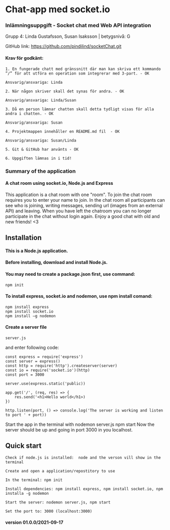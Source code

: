 # Chat-app med socket.io
### Inlämningsuppgift - Socket chat med Web API integration

Grupp 4: Linda Gustafsson, Susan Isaksson | betygsnivå: G 

GitHub link: https://github.com/pindilind/socketChat.git

#### Krav för godkänt: 

    1. En fungerade chatt med gränssnitt där man kan skriva ett kommando ”/” för att utföra en operation som integrerar med 3-part. - OK

    Ansvarig/ansvariga: Linda 

    2. När någon skriver skall det synas för andra. - OK

    Ansvarig/ansvariga: Linda/Susan

    3. Då en person lämnar chatten skall detta tydligt visas för alla andra i chatten. - OK

    Ansvarig/ansvariga: Susan 

    4. Projektmappen innehåller en README.md fil  - OK

    Ansvarig/ansvariga: Susan/Linda

    5. Git & GitHub har använts - OK 

    6. Uppgiften lämnas in i tid! 

### Summary of the application

#### A chat room using socket.io, Node.js and Express

This application is a chat room with one "room". To join the chat room requires you to enter your name to join. In the chat room all participants can see who is joining, writing messages, sending url (images from an external API) and leaving. When you have left the chatroom you can no longer participate in the chat without login again.
Enjoy a good chat with old and new friends! <3

## Installation 

#### This is a Node.js application. 
#### Before installing, download and install Node.js. 
#### You may need to create a package.json first, use command:
    npm init 
#### To install express, socket.io and nodemon, use npm install comand: 
    npm install express 
    npm install socket.io
    npm install –g nodemon 

#### Create a server file
    server.js

and enter following code:

    const express = require('express')
    const server = express()
    const http = require('http').createserver(server)
    const io = require('socket.io')(http)
    const port = 3000

    server.use(express.static('public))

    app.get('/', (req, res) => {
        res.send('<h1>Hello world</h1>)
    })

    http.listen(port, () => console.log('The server is working and listen to port ' + port))

Start the app in the terminal with 
    nodemon server.js 
    npm start
Now the server should be up and going in port 3000 in you localhost.
   

## Quick start 

    Check if node.js is installed:  node and the verson vill show in the terminal 

    Create and open a application/repostitory to use 

    In the terminal: npm init

    Install dependencies: npm install express, npm install socket.io, npm installa -g nodemon

    Start the server: nodemon server.js, npm start 

    Set the port to: 3000 (localhost:3000) 

#### version 01.0.0/2021-09-17